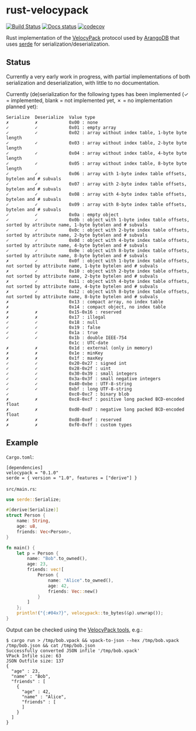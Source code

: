 # rust-velocypack

[![Build Status](https://travis-ci.com/davechallis/rust-velocypack.svg?branch=master)](https://travis-ci.com/davechallis/rust-velocypack)
[![Docs status](https://docs.rs/velocypack/badge.svg)](https://docs.rs/velocypack)
[![codecov](https://codecov.io/gh/davechallis/rust-velocypack/branch/master/graph/badge.svg)](https://codecov.io/gh/davechallis/rust-velocypack)

Rust implementation of the [VelocyPack](https://github.com/arangodb/velocypack)
protocol used by [ArangoDB](https://www.arangodb.com/) that uses
[serde](https://serde.rs/) for serialization/deserialization.


## Status

Currently a very early work in progress, with partial implementations of
both serialization and deserialization, with little to no documentation.

Currently (de)serialization for the following types has been implemented
(✓ = implemented, blank = not implemented yet, ✗ = no implementation
planned yet):

```
Serialize  Deserialize  Value type
✗          ✗            0x00 : none
✓          ✓            0x01 : empty array
✓          ✓            0x02 : array without index table, 1-byte byte length
✓          ✓            0x03 : array without index table, 2-byte byte length
✓          ✓            0x04 : array without index table, 4-byte byte length
✓          ✓            0x05 : array without index table, 8-byte byte length
✓          ✓            0x06 : array with 1-byte index table offsets, bytelen and # subvals
✓          ✓            0x07 : array with 2-byte index table offsets, bytelen and # subvals
✓          ✓            0x08 : array with 4-byte index table offsets, bytelen and # subvals
✓          ✓            0x09 : array with 8-byte index table offsets, bytelen and # subvals
✓          ✓            0x0a : empty object
✓          ✓            0x0b : object with 1-byte index table offsets, sorted by attribute name, 1-byte bytelen and # subvals
✓          ✓            0x0c : object with 2-byte index table offsets, sorted by attribute name, 2-byte bytelen and # subvals
✓          ✓            0x0d : object with 4-byte index table offsets, sorted by attribute name, 4-byte bytelen and # subvals
✓          ✓            0x0e : object with 8-byte index table offsets, sorted by attribute name, 8-byte bytelen and # subvals
✗          ✓            0x0f : object with 1-byte index table offsets, not sorted by attribute name, 1-byte bytelen and # subvals
✗          ✓            0x10 : object with 2-byte index table offsets, not sorted by attribute name, 2-byte bytelen and # subvals
✗          ✓            0x11 : object with 4-byte index table offsets, not sorted by attribute name, 4-byte bytelen and # subvals
✗          ✓            0x12 : object with 8-byte index table offsets, not sorted by attribute name, 8-byte bytelen and # subvals
✗                       0x13 : compact array, no index table
✗                       0x14 : compact object, no index table
✗          ✗            0x15-0x16 : reserved
✗          ✗            0x17 : illegal
✓          ✓            0x18 : null
✓          ✓            0x19 : false
✓          ✓            0x1a : true
✓          ✓            0x1b : double IEEE-754
                        0x1c : UTC-date
✗          ✗            0x1d : external (only in memory)
✗          ✗            0x1e : minKey
✗          ✗            0x1f : maxKey
✓          ✓            0x20-0x27 : signed int
✓          ✓            0x28-0x2f : uint
✓          ✓            0x30-0x39 : small integers
✓          ✓            0x3a-0x3f : small negative integers
✓          ✓            0x40-0xbe : UTF-8-string
✓          ✓            0xbf : long UTF-8-string
✓                       0xc0-0xc7 : binary blob
✗          ✗            0xc8-0xcf : positive long packed BCD-encoded float
✗          ✗            0xd0-0xd7 : negative long packed BCD-encoded float
✗          ✗            0xd8-0xef : reserved
✗          ✗            0xf0-0xff : custom types
```

## Example

`Cargo.toml`:

```
[dependencies]
velocypack = "0.1.0"
serde = { version = "1.0", features = ["derive"] }
```

`src/main.rs`:

```rust
use serde::Serialize;

#[derive(Serialize)]
struct Person {
    name: String,
    age: u8,
    friends: Vec<Person>,
}

fn main() {
    let p = Person {
        name: "Bob".to_owned(),
        age: 23,
        friends: vec![
            Person {
                name: "Alice".to_owned(),
                age: 42,
                friends: Vec::new()
            }
        ]
    };
    println!("{:#04x?}", velocypack::to_bytes(&p).unwrap());
}
```

Output can be checked using the
[VelocyPack tools](https://github.com/arangodb/velocypack/tree/master/tools),
e.g.:

```
$ cargo run > /tmp/bob.vpack && vpack-to-json --hex /tmp/bob.vpack /tmp/bob.json && cat /tmp/bob.json
Successfully converted JSON infile '/tmp/bob.vpack'
VPack Infile size: 63
JSON Outfile size: 137
{
  "age" : 23,
  "name" : "Bob",
  "friends" : [
    {
      "age" : 42,
      "name" : "Alice",
      "friends" : [
      ]
    }
  ]
}
```
